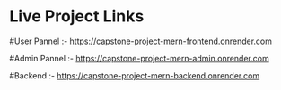 # Live Project Links

#User Pannel :- 
https://capstone-project-mern-frontend.onrender.com

#Admin Pannel :- 
https://capstone-project-mern-admin.onrender.com

#Backend :- 
https://capstone-project-mern-backend.onrender.com
